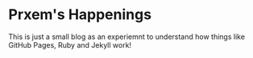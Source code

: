 # Prxem's Happenings

This is just a small blog as an experiemnt to understand how things like GitHub Pages, Ruby and Jekyll work!
